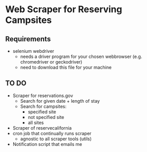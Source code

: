 # Web Scraper for Reserving Campsites

## Requirements
- selenium webdriver
    - needs a driver program for your chosen webbrowser (e.g. chromedriver or geckodriver)
    - need to download this file for your machine


## TO DO
- Scraper for reservations.gov
    - Search for given date + length of stay
    - Search for campsites:
        - specified site
        - not specified site
        - all sites
- Scraper of reservecalifornia
- cron job that continually runs scraper
    - agnostic to all scraper tools (utils)
- Notification script that emails me
